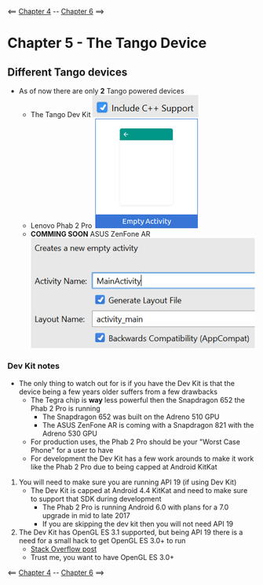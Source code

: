 <== [Chapter 4](./Chapter_04.md) -- [Chapter 6](./Chapter_06.md) ==>


# Chapter 5 - The Tango Device

## Different Tango devices
* As of now there are only **2** Tango powered devices
    * The Tango Dev Kit ![Tango Dev Kit image](images/Chapter_03_IMG_001.png)
    * Lenovo Phab 2 Pro ![Phab 2 Pro image](images/Chapter_03_IMG_002.png)
    * **COMMING SOON** ASUS ZenFone AR ![ZenFone AR image](images/Chapter_03_IMG_003.png)
    
### Dev Kit notes
* The only thing to watch out for is if you have the Dev Kit is that the device being a few years older suffers from a few drawbacks
    * The Tegra chip is **way** less powerful then the Snapdragon 652 the Phab 2 Pro is running
      * The Snapdragon 652 was built on the Adreno 510 GPU
      * The ASUS ZenFone AR is coming with a Snapdragon 821 with the Adreno 530 GPU
    * For production uses, the Phab 2 Pro should be your "Worst Case Phone" for a user to have
    * For development the Dev Kit has a few work arounds to make it work like the Phab 2 Pro due to being capped at Android KitKat
1. You will need to make sure you are running API 19 (if using Dev Kit)
    * The Dev Kit is capped at Android 4.4 KitKat and need to make sure to support that SDK during development
        * The Phab 2 Pro is running Android 6.0 with plans for a 7.0 upgrade in mid to late 2017
        * If you are skipping the dev kit then you will not need API 19
2. The Dev Kit has OpenGL ES 3.1 supported, but being API 19 there is a need for a small hack to get OpenGL ES 3.0+ to run
    * [Stack Overflow post](http://stackoverflow.com/questions/31003863/gles-3-0-including-gl2ext-h)
    * Trust me, you want to have OpenGL ES 3.0+

    
<== [Chapter 4](./Chapter_04.md) -- [Chapter 6](./Chapter_06.md) ==>